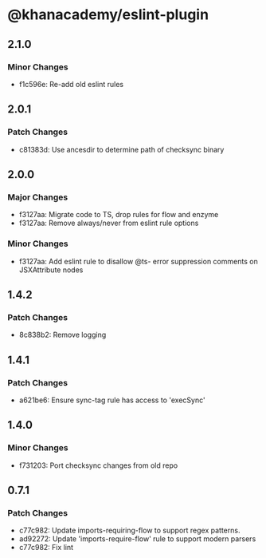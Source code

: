 # @khanacademy/eslint-plugin

## 2.1.0

### Minor Changes

-   f1c596e: Re-add old eslint rules

## 2.0.1

### Patch Changes

-   c81383d: Use ancesdir to determine path of checksync binary

## 2.0.0

### Major Changes

-   f3127aa: Migrate code to TS, drop rules for flow and enzyme
-   f3127aa: Remove always/never from eslint rule options

### Minor Changes

-   f3127aa: Add eslint rule to disallow @ts- error suppression comments on JSXAttribute nodes

## 1.4.2

### Patch Changes

-   8c838b2: Remove logging

## 1.4.1

### Patch Changes

-   a621be6: Ensure sync-tag rule has access to 'execSync'

## 1.4.0

### Minor Changes

-   f731203: Port checksync changes from old repo

## 0.7.1

### Patch Changes

-   c77c982: Update imports-requiring-flow to support regex patterns.
-   ad92272: Update 'imports-require-flow' rule to support modern parsers
-   c77c982: Fix lint

